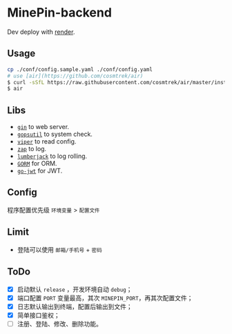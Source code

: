 # MinePin-backend

Dev deploy with [render](https://render.com).

## Usage

```bash
cp ./conf/config.sample.yaml ./conf/config.yaml
# use [air](https://github.com/cosmtrek/air)
$ curl -sSfL https://raw.githubusercontent.com/cosmtrek/air/master/install.sh | sh -s -- -b $(go env GOPATH)/bin
$ air
```

## Libs

 - [`gin`](https://gin-gonic.com) to web server.
 - [`gopsutil`](https://github.com/shirou/gopsutil) to system check.
 - [`viper`](https://github.com/spf13/viper) to read config.
 - [`zap`](https://github.com/uber-go/zap) to log.
 - [`lumberjack`](https://github.com/natefinch/lumberjack) to log rolling.
 - [`GORM`](https://gorm.io/zh_CN/) for ORM.
 - [`go-jwt`](https://github.com/dgrijalva/jwt-go) for JWT.


## Config

程序配置优先级 `环境变量` > `配置文件`

## Limit

- 登陆可以使用 `邮箱/手机号` + `密码`


## ToDo

 - [x] 启动默认 `release` ，开发环境自动 `debug`；
 - [x] 端口配置 `PORT` 变量最高，其次 `MINEPIN_PORT`，再其次配置文件；
 - [x] 日志默认输出到终端，配置后输出到文件；
 - [x] 简单接口鉴权；
 - [ ] 注册、登陆、修改、删除功能。